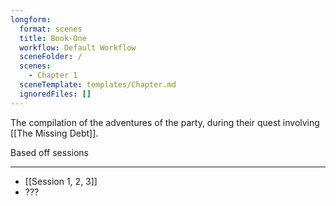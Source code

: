 ```yaml
---
longform:
  format: scenes
  title: Book-One
  workflow: Default Workflow
  sceneFolder: /
  scenes:
    - Chapter 1
  sceneTemplate: templates/Chapter.md
  ignoredFiles: []
---
```

The compilation of the adventures of the party, during their quest involving [[The Missing Debt]]. 

Based off sessions
___
- [[Session 1, 2, 3]]
- ???